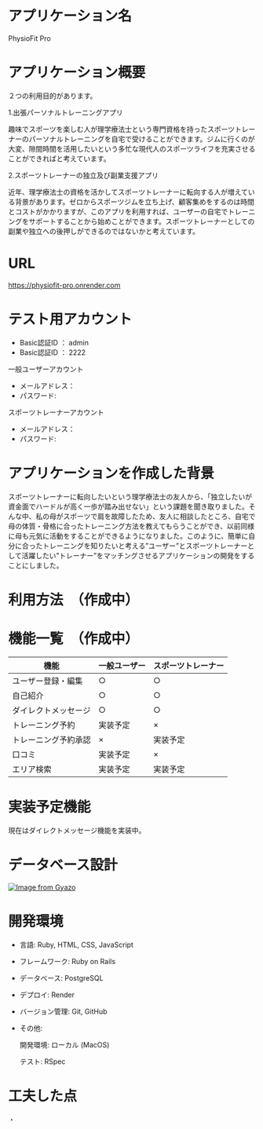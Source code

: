 # アプリケーション名
PhysioFit Pro

# アプリケーション概要
２つの利用目的があります。


1.出張パーソナルトレーニングアプリ


  趣味でスポーツを楽しむ人が理学療法士という専門資格を持ったスポーツトレーナーのパーソナルトレーニングを自宅で受けることができます。ジムに行くのが大変、隙間時間を活用したいという多忙な現代人のスポーツライフを充実させることができればと考えています。


2.スポーツトレーナーの独立及び副業支援アプリ


   近年、理学療法士の資格を活かしてスポーツトレーナーに転向する人が増えている背景があります。ゼロからスポーツジムを立ち上げ、顧客集めをするのは時間とコストがかかりますが、このアプリを利用すれば、ユーザーの自宅でトレーニングをサポートすることから始めことができます。スポーツトレーナーとしての副業や独立への後押しができるのではないかと考えています。

# URL
https://physiofit-pro.onrender.com

# テスト用アカウント
- Basic認証ID ： admin
- Basic認証ID ： 2222


一般ユーザーアカウント
- メールアドレス：
- パスワード:


スポーツトレーナーアカウント
- メールアドレス：
- パスワード:

# アプリケーションを作成した背景
スポーツトレーナーに転向したいという理学療法士の友人から、「独立したいが資金面でハードルが高く一歩が踏み出せない」という課題を聞き取りました。そんな中、私の母がスポーツで肩を故障したため、友人に相談したところ、自宅で母の体質・骨格に合ったトレーニング方法を教えてもらうことができ、以前同様に母も元気に活動をすることができるようになりました。このように、簡単に自分に合ったトレーニングを知りたいと考える”ユーザー”とスポーツトレーナーとして活躍したい”トレーナー”をマッチングさせるアプリケーションの開発をすることにしました。

# 利用方法　（作成中）


# 機能一覧　（作成中）

| 機能              | 一般ユーザー | スポーツトレーナー |
| ----------------- | ------------ | ------------------ |
| ユーザー登録・編集 | ○            | ○                  |
| 自己紹介           | ○            | ○                  |
| ダイレクトメッセージ | ○            | ○                  |
| トレーニング予約   | 実装予定      | ×                  |
| トレーニング予約承認 | ×            | 実装予定            |
| 口コミ             | 実装予定      | ×                  |
| エリア検索         | 実装予定      | 実装予定            |

# 実装予定機能
現在はダイレクトメッセージ機能を実装中。

# データベース設計
[![Image from Gyazo](https://i.gyazo.com/b0efcba1f93bc1b488c555685bad5dc4.png)](https://gyazo.com/b0efcba1f93bc1b488c555685bad5dc4)

# 開発環境
- 言語: Ruby, HTML, CSS, JavaScript
- フレームワーク: Ruby on Rails
- データベース: PostgreSQL
- デプロイ: Render
- バージョン管理: Git, GitHub
- その他:

   開発環境: ローカル (MacOS)

   テスト: RSpec

# 工夫した点
・
